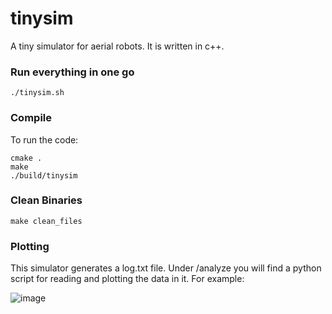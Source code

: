 # tinysim
A tiny simulator for aerial robots.
It is written in c++.

### Run everything in one go

```console
./tinysim.sh
```

### Compile

To run the code:

```console
cmake .
make
./build/tinysim
```


### Clean Binaries

```console
make clean_files
```

### Plotting

This simulator generates a log.txt file. Under /analyze you will find a python script for reading and plotting the data in it. For example:

![image](https://github.com/burakyueksel/tinysim/assets/40430575/69bd08bb-b50a-42de-bdf3-ce49ef340380)
